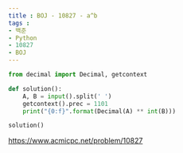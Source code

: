 ```yaml
---
title : BOJ - 10827 - a^b
tags :
- 백준
- Python
- 10827
- BOJ
---
```


```python
from decimal import Decimal, getcontext

def solution():
    A, B = input().split(' ')
    getcontext().prec = 1101
    print("{0:f}".format(Decimal(A) ** int(B)))

solution()

```

https://www.acmicpc.net/problem/10827